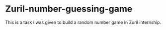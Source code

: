 # Zuril-number-guessing-game
This is a task i was given to build a random number game in Zuril internship.
